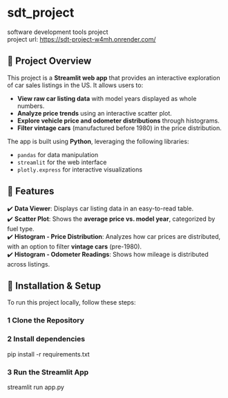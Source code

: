 # sdt_project
software development tools project  
project url: https://sdt-project-w4mh.onrender.com/

## 📌 Project Overview
This project is a **Streamlit web app** that provides an interactive exploration of car sales listings in the US. It allows users to:
- **View raw car listing data** with model years displayed as whole numbers.
- **Analyze price trends** using an interactive scatter plot.
- **Explore vehicle price and odometer distributions** through histograms.
- **Filter vintage cars** (manufactured before 1980) in the price distribution.

The app is built using **Python**, leveraging the following libraries:
- `pandas` for data manipulation
- `streamlit` for the web interface
- `plotly.express` for interactive visualizations

## 🚀 Features
✔️ **Data Viewer**: Displays car listing data in an easy-to-read table.  
✔️ **Scatter Plot**: Shows the **average price vs. model year**, categorized by fuel type.  
✔️ **Histogram - Price Distribution**: Analyzes how car prices are distributed, with an option to filter **vintage cars** (pre-1980).  
✔️ **Histogram - Odometer Readings**: Shows how mileage is distributed across listings.  

## 🔧 Installation & Setup
To run this project locally, follow these steps:

### **1️ Clone the Repository**
### **2 Install dependencies**
pip install -r requirements.txt
### **3 Run the Streamlit App**
streamlit run app.py


